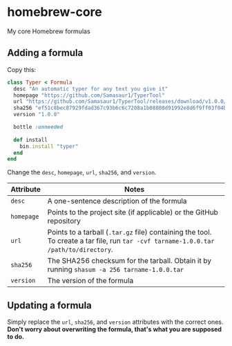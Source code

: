 # homebrew-core
My core Homebrew formulas

## Adding a formula
Copy this:
```ruby
class Typer < Formula
  desc "An automatic typer for any text you give it"
  homepage "https://github.com/Samasaur1/TyperTool"
  url "https://github.com/Samasaur1/TyperTool/releases/download/v1.0.0/typer-1.0.0.tar.gz"
  sha256 "ef51c8bec87929fdad367c93b6c6c7208a1b08808d91992e8d6f9ff03f04b1cb"
  version "1.0.0"

  bottle :unneeded
  
  def install
    bin.install "typer"
  end
end
```
Change the `desc`, `homepage`, `url`, `sha256`, and `version`.

| Attribute | Notes |
| --------- | ----- |
| `desc` | A one-sentence description of the formula |
| `homepage` | Points to the project site (if applicable) or the GitHub repository |
| `url` | Points to a tarball (`.tar.gz` file) containing the tool. To create a tar file, run `tar -cvf tarname-1.0.0.tar /path/to/directory`. |
| `sha256` | The SHA256 checksum for the tarball. Obtain it by running `shasum -a 256 tarname-1.0.0.tar` |
| `version` | The version of the formula |

## Updating a formula
Simply replace the `url`, `sha256`, and `version` attributes with the correct ones. **Don't worry about overwriting the formula, that's what you are supposed to do.**
